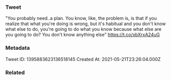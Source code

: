 ### Tweet
"You probably need..a plan. You know, like, the problem is, is that if you realize that what you're doing is wrong, but it's habitual and you don't know what else to do, you're going to do what you know because what else are you going to do? You don't know anything else" https://t.co/xbXrxA24uG

### Metadata
Tweet ID: 1395883623136518145
Created At: 2021-05-21T23:26:04.000Z

### Related

